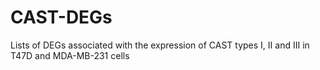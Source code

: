 # CAST-DEGs
Lists of DEGs associated with the expression of CAST types I, II and III in T47D and MDA-MB-231 cells

